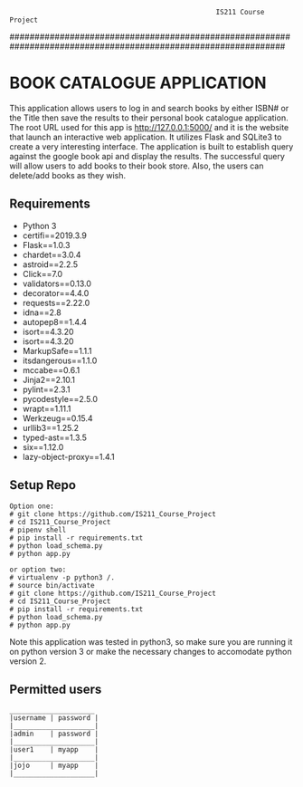                                                       IS211 Course Project
###############################################################################################################
# BOOK CATALOGUE APPLICATION 
This application allows users to log in and search books by either ISBN# or the Title then save the results to their personal book catalogue application. The root URL used for this app is http://127.0.0.1:5000/ and it is the website that launch an interactive web application. It utilizes Flask and SQLite3 to create a very interesting interface. The application is built to establish query against the google book api and display the results. The successful query will allow users to add books to their book store. Also, the users can delete/add books as they wish. 

## Requirements
- Python 3               
- certifi==2019.3.9
- Flask==1.0.3           
- chardet==3.0.4
- astroid==2.2.5         
- Click==7.0
- validators==0.13.0     
- decorator==4.4.0
- requests==2.22.0       
- idna==2.8
- autopep8==1.4.4        
- isort==4.3.20
- isort==4.3.20          
- MarkupSafe==1.1.1
- itsdangerous==1.1.0    
- mccabe==0.6.1
- Jinja2==2.10.1         
- pylint==2.3.1      
- pycodestyle==2.5.0     
- wrapt==1.11.1
- Werkzeug==0.15.4       
- urllib3==1.25.2
- typed-ast==1.3.5       
- six==1.12.0
- lazy-object-proxy==1.4.1


## Setup Repo
```
Option one:
# git clone https://github.com/IS211_Course_Project
# cd IS211_Course_Project
# pipenv shell
# pip install -r requirements.txt
# python load_schema.py
# python app.py

or option two:
# virtualenv -p python3 /. 
# source bin/activate
# git clone https://github.com/IS211_Course_Project
# cd IS211_Course_Project
# pip install -r requirements.txt
# python load_schema.py
# python app.py

```
Note this application was tested in python3, so make sure you are running it on python version 3 or make the necessary changes to accomodate python version 2.


## Permitted users
```
_____________________
|username | password |
|____________________|
|admin 	  | password |
|____________________|
|user1    | myapp    |
|____________________|
|jojo	  | myapp    |
|____________________|
```









